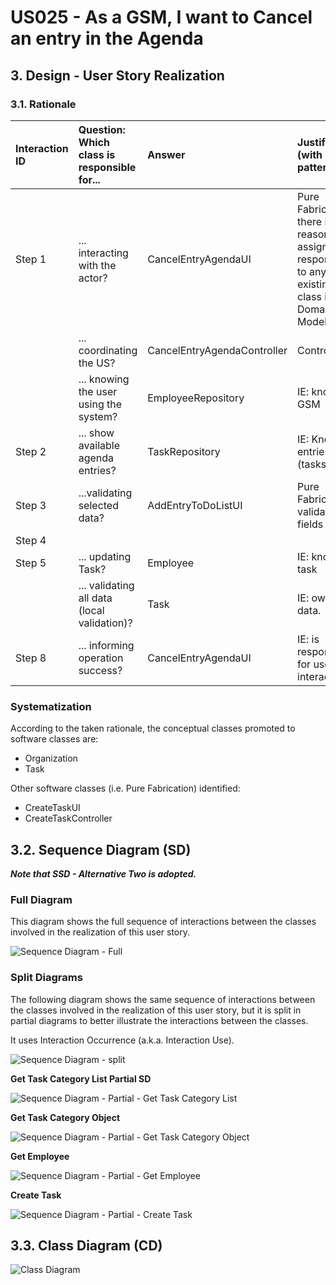 # US025 - As a GSM, I want to Cancel an entry in the Agenda

## 3. Design - User Story Realization 

### 3.1. Rationale

| Interaction ID | Question: Which class is responsible for...  | Answer                      | Justification (with patterns)                                                                                 |
|:---------------|:---------------------------------------------|:----------------------------|:--------------------------------------------------------------------------------------------------------------|
| Step 1  		     | 	... interacting with the actor?             | CancelEntryAgendaUI         | Pure Fabrication: there is no reason to assign this responsibility to any existing class in the Domain Model. |
| 			  		        | 	... coordinating the US?                    | CancelEntryAgendaController | Controller                                                                                                    |
| 			  		        | ... knowing the user using the system?       | EmployeeRepository          | IE: knows the GSM                                                                                             |
| Step 2  		     | 		... show available agenda entries?					    | TaskRepository              | IE: Knows all entries (tasks).                                                                                |
| Step 3  		     | 	...validating selected data?                | AddEntryToDoListUI          | Pure Fabrication: validates fields                                                                            |
| Step 4  		     | 	                                            |                             |                                                                                                               |
| Step 5  		     | 	... updating Task?                          | Employee                    | IE: knows task                                                                                                |
| 		             | 	... validating all data (local validation)? | Task                        | IE: owns its data.                                                                                            | 
| Step 8  		     | 	... informing operation success?            | CancelEntryAgendaUI         | IE: is responsible for user interactions.                                                                     | 

### Systematization ##

According to the taken rationale, the conceptual classes promoted to software classes are: 

* Organization
* Task

Other software classes (i.e. Pure Fabrication) identified: 

* CreateTaskUI  
* CreateTaskController


## 3.2. Sequence Diagram (SD)

_**Note that SSD - Alternative Two is adopted.**_

### Full Diagram

This diagram shows the full sequence of interactions between the classes involved in the realization of this user story.

![Sequence Diagram - Full](svg/us025-sequence-diagram-full.svg)

### Split Diagrams

The following diagram shows the same sequence of interactions between the classes involved in the realization of this user story, but it is split in partial diagrams to better illustrate the interactions between the classes.

It uses Interaction Occurrence (a.k.a. Interaction Use).

![Sequence Diagram - split](svg/us006-sequence-diagram-split.svg)

**Get Task Category List Partial SD**

![Sequence Diagram - Partial - Get Task Category List](svg/us006-sequence-diagram-partial-get-task-category-list.svg)

**Get Task Category Object**

![Sequence Diagram - Partial - Get Task Category Object](svg/us006-sequence-diagram-partial-get-task-category.svg)

**Get Employee**

![Sequence Diagram - Partial - Get Employee](svg/us006-sequence-diagram-partial-get-employee.svg)

**Create Task**

![Sequence Diagram - Partial - Create Task](svg/us006-sequence-diagram-partial-create-task.svg)

## 3.3. Class Diagram (CD)

![Class Diagram](svg/us025-class-diagram.svg)
